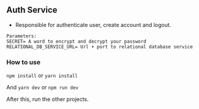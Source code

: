 ## Auth Service

- Responsible for authenticate user, create account and logout.

```
Parameters:
SECRET= A word to encrypt and decrypt your password
RELATIONAL_DB_SERVICE_URL= Url + port to relational database service
```

### How to use

`npm install`
or 
`yarn install`

And
`yarn dev`
or
`npm run dev`

After this, run the other projects.
